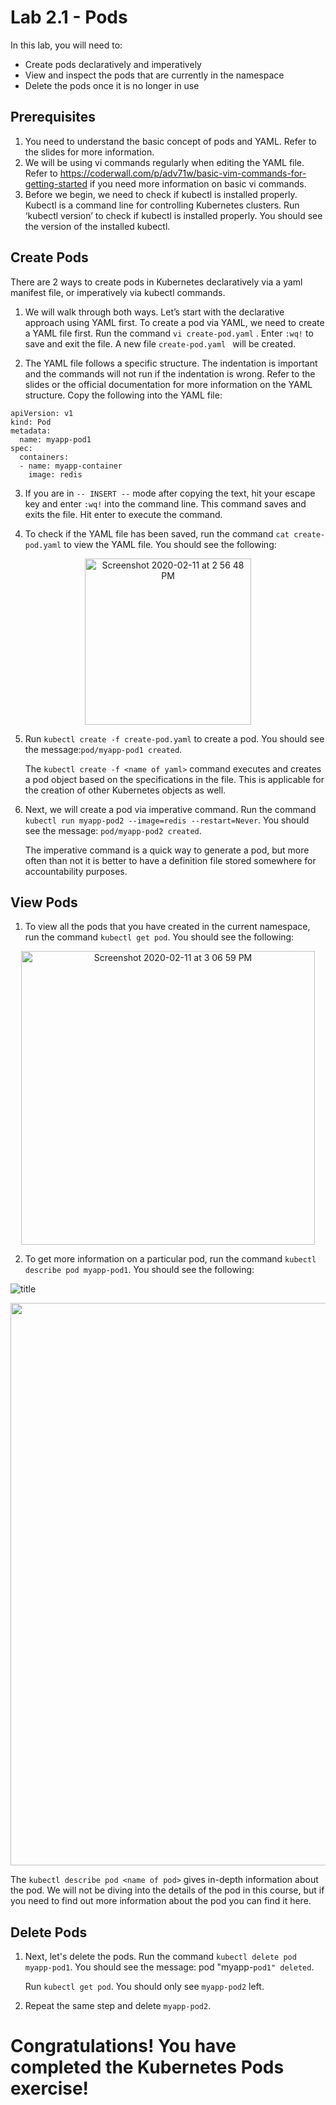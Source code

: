 # Lab 2.1 - Pods  

In this lab, you will need to:
* Create pods declaratively and imperatively
* View and inspect the pods that are currently in the namespace
* Delete the pods once it is no longer in use
 
 
## Prerequisites  

1.  You need to understand the basic concept of pods and YAML. Refer to the slides for more information.   
2.  We will be using vi commands regularly when editing the YAML file. Refer to https://coderwall.com/p/adv71w/basic-vim-commands-for-getting-started if you need more information on basic vi commands. 
3. Before we begin, we need to check if kubectl is installed properly. Kubectl is a command line for controlling Kubernetes clusters. Run ‘kubectl version’ to check if kubectl is installed properly. You should see the version of the installed kubectl.

## Create Pods 

There are 2 ways to create pods in Kubernetes declaratively via a yaml manifest file, or imperatively via kubectl commands.


1.   We will walk through both ways. Let’s start with the declarative approach using YAML first. To create a pod via YAML, we need to create a YAML file first. Run the command ```vi create-pod.yaml``` . Enter ```:wq!``` to save and exit the file. A new file ```create-pod.yaml ```  will be created.


2.  The YAML file follows a specific structure. The indentation is important and the commands will not run if the indentation is wrong. Refer to the slides or the official documentation for more information on the YAML structure. Copy the following into the YAML file:
```
apiVersion: v1
kind: Pod
metadata:
  name: myapp-pod1
spec:
  containers:
  - name: myapp-container
    image: redis   
```

3.  If you are in ```-- INSERT --```
 mode after copying the text, hit your escape key and enter ```:wq!``` into the command line. This command saves and exits the file. Hit enter to execute the command. 

4.  To check if the YAML file has been saved, run the command ```cat create-pod.yaml``` to view the YAML file. You should see the following:  
 
<p align="center">
<img width="266" alt="Screenshot 2020-02-11 at 2 56 48 PM" src="https://user-images.githubusercontent.com/60460833/74216419-596daf80-4cdf-11ea-8921-71e1e93c1bd2.png"> 
</p>



5.  Run ```kubectl create -f create-pod.yaml``` to create a pod. You should see the message:```pod/myapp-pod1 created```. 
 
    The ```kubectl create -f <name of yaml>``` command executes and creates a pod object based on the specifications in the file. This is applicable for the creation of other Kubernetes objects as well.    

 
6.  Next, we will create a pod via imperative command. Run the command ```kubectl run myapp-pod2 --image=redis --restart=Never```. You should see the message: ```pod/myapp-pod2 created```.

    The imperative command is a quick way to generate a pod, but more often than not it is better to have a definition file stored somewhere for accountability purposes. 
 

## View Pods
1.  To view all the pods that you have created in the current namespace, run the command ```kubectl get pod```. You should see the following: 

 <p align="center">
 <img width="470" alt="Screenshot 2020-02-11 at 3 06 59 PM" src="https://user-images.githubusercontent.com/60460833/74216703-3394da80-4ce0-11ea-838c-b36c24ed2c09.png">
 </p> 
 
2.  To get more information on a particular pod, run the command ```kubectl describe pod myapp-pod1```. You should see the following: 

![title](https://user-images.githubusercontent.com/60460833/74216857-a69e5100-4ce0-11ea-828b-a23b36afdcdb.png)

<img width="900" src="https://user-images.githubusercontent.com/60460833/74216857-a69e5100-4ce0-11ea-828b-a23b36afdcdb.png">

   The ```kubectl describe pod <name of pod>``` gives in-depth information about the pod. We will not be diving into the details of the pod in this course, but if you need to find out more information about the pod you can find it here. 
 
 
## Delete Pods

1.  Next, let's delete the pods. Run the command ```kubectl delete pod myapp-pod1```. You should see the message: pod "myapp-```pod1" deleted```.
 

      Run ```kubectl get pod```. You should only see ```myapp-pod2``` left. 



2.  Repeat the same step and delete ```myapp-pod2```. 


# Congratulations! You have completed the Kubernetes Pods exercise!

